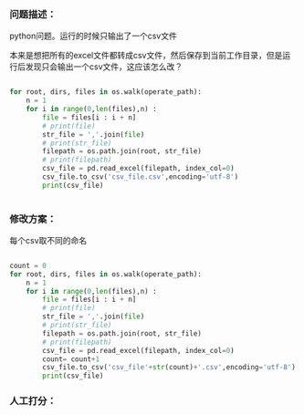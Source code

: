 ### 问题描述：
<p>python问题。运行的时候只输出了一个csv文件</p>
本来是想把所有的excel文件都转成csv文件，然后保存到当前工作目录，但是运行后发现只会输出一个csv文件，这应该怎么改？

```python

for root, dirs, files in os.walk(operate_path):
    n = 1
    for i in range(0,len(files),n) :
        file = files[i : i + n]
        # print(file)
        str_file = ','.join(file)
        # print(str_file)
        filepath = os.path.join(root, str_file)
        # print(filepath)
        csv_file = pd.read_excel(filepath, index_col=0)
        csv_file.to_csv('csv_file.csv',encoding='utf-8')
        print(csv_file)
 
```

### 修改方案：
每个csv取不同的命名

```python

count = 0
for root, dirs, files in os.walk(operate_path):
    n = 1
    for i in range(0,len(files),n) :
        file = files[i : i + n]
        # print(file)
        str_file = ','.join(file)
        # print(str_file)
        filepath = os.path.join(root, str_file)
        # print(filepath)
        csv_file = pd.read_excel(filepath, index_col=0)
        count= count+1
        csv_file.to_csv('csv_file'+str(count)+'.csv',encoding='utf-8')
        print(csv_file)

```

### 人工打分：
